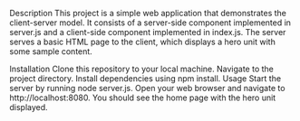 Description
This project is a simple web application that demonstrates the client-server model. It consists of a server-side component implemented in server.js and a client-side component implemented in index.js. The server serves a basic HTML page to the client, which displays a hero unit with some sample content.

Installation
Clone this repository to your local machine.
Navigate to the project directory.
Install dependencies using npm install.
Usage
Start the server by running node server.js.
Open your web browser and navigate to http://localhost:8080.
You should see the home page with the hero unit displayed.
